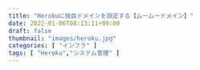 ```yaml
---
title: "Herokuに独自ドメインを設定する【ムームードメイン】"
date: 2022-01-06T08:13:11+09:00
draft: false
thumbnail: "images/heroku.jpg"
categories: [ "インフラ" ]
tags: [ "Heroku","システム管理" ]
---
```





